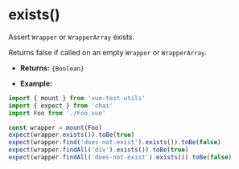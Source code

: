 # exists()

Assert `Wrapper` or `WrapperArray` exists.

Returns false if called on an empty `Wrapper` or `WrapperArray`.

- **Returns:** `{Boolean}`

- **Example:**

```js
import { mount } from 'vue-test-utils'
import { expect } from 'chai'
import Foo from './Foo.vue'

const wrapper = mount(Foo)
expect(wrapper.exists()).toBe(true)
expect(wrapper.find('does-not-exist').exists()).toBe(false)
expect(wrapper.findAll('div').exists()).toBe(true)
expect(wrapper.findAll('does-not-exist').exists()).toBe(false)
```
